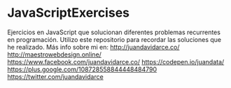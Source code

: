# JavaScriptExercises
Ejercicios en JavaScript que solucionan diferentes problemas recurrentes en programación. Utilizo este repositorio para recordar las soluciones que he realizado. 
Más info sobre mi en: 
http://juandavidarce.co/
http://maestrowebdesign.online/
https://www.facebook.com/juandavidarce.co/
https://codepen.io/juandata/
https://plus.google.com/108728558844448484790
https://twitter.com/juandavidarce
